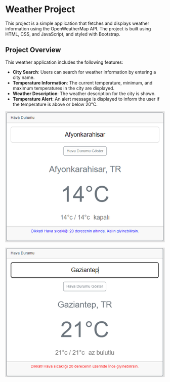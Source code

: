 # Weather Project

This project is a simple application that fetches and displays weather information using the OpenWeatherMap API. The project is built using HTML, CSS, and JavaScript, and styled with Bootstrap.

## Project Overview

This weather application includes the following features:

- **City Search**: Users can search for weather information by entering a city name.
- **Temperature Information**: The current temperature, minimum, and maximum temperatures in the city are displayed.
- **Weather Description**: The weather description for the city is shown.
- **Temperature Alert**: An alert message is displayed to inform the user if the temperature is above or below 20°C.

![](screen-1.png)


![](screen-2.png)
